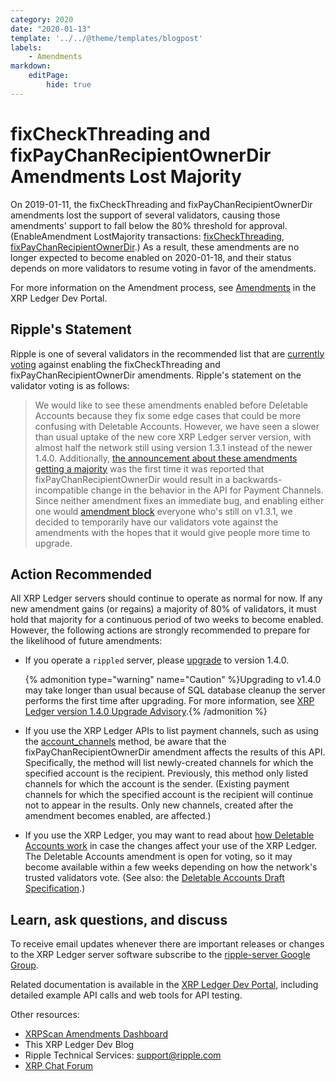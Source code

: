 ```yaml
---
category: 2020
date: "2020-01-13"
template: '../../@theme/templates/blogpost'
labels:
    - Amendments
markdown:
    editPage:
        hide: true
---
```

# fixCheckThreading and fixPayChanRecipientOwnerDir Amendments Lost Majority

On 2019-01-11, the fixCheckThreading and fixPayChanRecipientOwnerDir amendments lost the support of several validators, causing those amendments' support to fall below the 80% threshold for approval. (EnableAmendment LostMajority transactions: [fixCheckThreading](https://xrpcharts.ripple.com/#/transactions/3D10E846B1DA4BA07FA79BA1C13F802DD587F842F3810D997224C3693B120F51), [fixPayChanRecipientOwnerDir](https://xrpcharts.ripple.com/#/transactions/C848F96FDB815623753F27E8B5C83F4E38CFC8F50B28307142A6DFAC946EF070).) As a result, these amendments are no longer expected to become enabled on 2020-01-18, and their status depends on more validators to resume voting in favor of the amendments.

For more information on the Amendment process, see [Amendments](https://xrpl.org/amendments.html) in the XRP Ledger Dev Portal.


## Ripple's Statement

Ripple is one of several validators in the recommended list that are [currently voting](https://xrpscan.com/amendment/621A0B264970359869E3C0363A899909AAB7A887C8B73519E4ECF952D33258A8) against enabling the fixCheckThreading and fixPayChanRecipientOwnerDir amendments. Ripple's statement on the validator voting is as follows:

> We would like to see these amendments enabled before Deletable Accounts because they fix some edge cases that could be more confusing with Deletable Accounts. However, we have seen a slower than usual uptake of the new core XRP Ledger server version, with almost half the network still using version 1.3.1 instead of the newer 1.4.0. Additionally, [the announcement about these amendments getting a majority](https://xrpl.org/blog/2020/fixcheckthreading-fixpaychanrecipientownerdir-expected.html) was the first time it was reported that fixPayChanRecipientOwnerDir would result in a backwards-incompatible change in the behavior in the API for Payment Channels. Since neither amendment fixes an immediate bug, and enabling either one would [amendment block](https://xrpl.org/amendments.html#amendment-blocked) everyone who's still on v1.3.1, we decided to temporarily have our validators vote against the amendments with the hopes that it would give people more time to upgrade.

## Action Recommended

All XRP Ledger servers should continue to operate as normal for now. If any new amendment gains (or regains) a majority of 80% of validators, it must hold that majority for a continuous period of two weeks to become enabled. However, the following actions are strongly recommended to prepare for the likelihood of future amendments:

- If you operate a `rippled` server, please [upgrade](https://xrpl.org/install-rippled.html) to version 1.4.0.

    {% admonition type="warning" name="Caution" %}Upgrading to v1.4.0 may take longer than usual because of SQL database cleanup the server performs the first time after upgrading. For more information, see [XRP Ledger version 1.4.0 Upgrade Advisory](https://xrpl.org/blog/2020/rippled-1.4.0-upgrade-advisory.html).{% /admonition %}

- If you use the XRP Ledger APIs to list payment channels, such as using the [account_channels](https://xrpl.org/account_channels.html) method, be aware that the fixPayChanRecipientOwnerDir amendment affects the results of this API. Specifically, the method will list newly-created channels for which the specified account is the recipient. Previously, this method only listed channels for which the account is the sender. (Existing payment channels for which the specified account is the recipient will continue not to appear in the results. Only new channels, created after the amendment becomes enabled, are affected.)

- If you use the XRP Ledger, you may want to read about [how Deletable Accounts work](https://xrpl.org/accounts.html#deletion-of-accounts) in case the changes affect your use of the XRP Ledger. The Deletable Accounts amendment is open for voting, so it may become available within a few weeks depending on how the network's trusted validators vote. (See also: the [Deletable Accounts Draft Specification](https://github.com/xrp-community/standards-drafts/issues/8).)

## Learn, ask questions, and discuss

To receive email updates whenever there are important releases or changes to the XRP Ledger server software subscribe to the [ripple-server Google Group](https://groups.google.com/forum/#!forum/ripple-server).

Related documentation is available in the [XRP Ledger Dev Portal](https://xrpl.org/), including detailed example API calls and web tools for API testing.

Other resources:

* [XRPScan Amendments Dashboard](https://xrpscan.com/amendments)
* This XRP Ledger Dev Blog
* Ripple Technical Services: <support@ripple.com>
* [XRP Chat Forum](http://www.xrpchat.com/)
